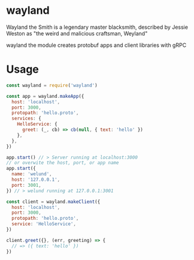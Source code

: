 # wayland
Wayland the Smith is a legendary master blacksmith, described by Jessie Weston as "the weird and malicious craftsman, Weyland"

wayland the module creates protobuf apps and client libraries with gRPC

# Usage
```javascript
const wayland = require('wayland')

const app = wayland.makeApp({
  host: 'localhost',
  port: 3000,
  protopath: 'hello.proto',
  services: {
    HelloService: {
      greet: (_, cb) => cb(null, { text: 'hello' })
    },
  },
})

app.start() // > Server running at localhost:3000
// or overwite the host, port, or app name
app.start({
  name: 'welund',
  host: '127.0.0.1',
  port: 3001,
}) // > welund running at 127.0.0.1:3001

const client = wayland.makeClient({
  host: 'localhost',
  port: 3000,
  protopath: 'hello.proto',
  service: 'HelloService',
})

client.greet({}, (err, greeting) => {
  // => ({ text: 'hello' })
})
```

